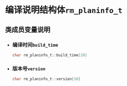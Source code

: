# 编译说明结构体`rm_planinfo_t`

## 类成员变量说明

- ### 编译时间`build_time`

    ```C  
    char rm_planinfo_t::build_time[20]
    ```

- ### 版本号`version`

    ```C
    char rm_planinfo_t::version[10]
    ```
